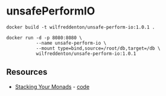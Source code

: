 # unsafePerformIO

```
docker build -t wilfreddenton/unsafe-perform-io:1.0.1 .

docker run -d -p 8080:8080 \
           --name unsafe-perform-io \
           --mount type=bind,source=/root/db,target=/db \
           wilfreddenton/unsafe-perform-io:1.0.1
```

## Resources

* [Stacking Your Monads](https://www.youtube.com/watch?v=pzouxmWiemg) - [code](https://github.com/benkolera/talk-stacking-your-monads)
